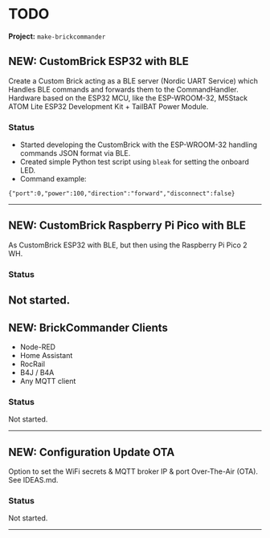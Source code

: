 # TODO

**Project:** `make-brickcommander`

## NEW: CustomBrick ESP32 with BLE
Create a Custom Brick acting as a BLE server (Nordic UART Service) which Handles BLE commands and forwards them to the CommandHandler.
Hardware based on the ESP32 MCU, like the ESP-WROOM-32, M5Stack ATOM Lite ESP32 Development Kit + TailBAT Power Module.
### Status
* Started developing the CustomBrick with the ESP-WROOM-32 handling commands JSON format via BLE.
* Created simple Python test script using `bleak` for setting the onboard LED.
* Command example:
```
{"port":0,"power":100,"direction":"forward","disconnect":false}
```
---

## NEW: CustomBrick Raspberry Pi Pico with BLE
As CustomBrick ESP32 with BLE, but then using the Raspberry Pi Pico 2 WH.
### Status
Not started.
---

## NEW: BrickCommander Clients
- Node-RED
- Home Assistant
- RocRail
- B4J / B4A
- Any MQTT client
### Status
Not started.

---

## NEW: Configuration Update OTA
Option to set the WiFi secrets & MQTT broker IP & port Over-The-Air (OTA).
See IDEAS.md.
### Status
Not started.

---
